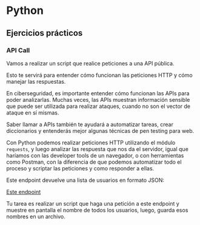 # Python

## Ejercicios prácticos

### API Call

Vamos a realizar un script que realice peticiones a una API pública.

Esto te servirá para entender cómo funcionan las peticiones HTTP y cómo manejar las respuestas.

En ciberseguridad, es importante entender cómo funcionan las APIs para poder analizarlas. Muchas veces, las APIs muestran información sensible que puede ser utilizada para realizar ataques, cuando no son el vector de ataque en sí mismas.

Saber llamar a APIs también te ayudará a automatizar tareas, crear diccionarios y entenderás mejor algunas técnicas de pen testing para web.

Con Python podemos realizar peticiones HTTP utilizando el módulo `requests`, y luego analizar las respuesta que nos da el servidor, igual que haríamos con las developer tools de un navegador, o con herramientas como Postman, con la diferencia de que podemos automatizar todo el proceso y scriptar las peticiones y como responder a ellas.

Este endpoint devuelve una lista de usuarios en formato JSON:

[Este endpoint](https://dummyjson.com/users)

Tu tarea es realizar un script que haga una petición a este endpoint y muestre en pantalla el nombre de todos los usuarios, luego, guarda esos nombres en un archivo.


